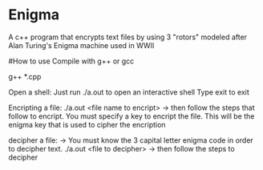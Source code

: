 # Enigma
A c++ program that encrypts text files by using 3 "rotors" modeled after Alan Turing's Enigma machine used in WWII

#How to use
Compile with g++ or gcc 
  <p>g++ *.cpp</p>
  
Open a shell:
  Just run ./a.out to open an interactive shell
  Type exit to exit
  
Encripting a file: 
  ./a.out \<file name to encript\>
  -> then follow the steps that follow to encript. You must specify a key to encript the file. This will be the enigma key that is used to cipher the encription
  
decipher a file: 
  -> You must know the 3 capital letter enigma code in order to decipher text. 
  ./a.out \<file to decipher\>
  -> then follow the steps to decipher
